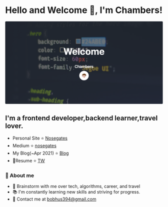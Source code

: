 # Hello and Welcome 👋, I'm Chambers!
![](/readme/cover.png)
## I'm a frontend developer,backend learner,travel lover.
- Personal Site :star: [Nosegates](https://nosegates.com/)
- Medium :star: [nosegates](https://medium.com/nosegates)
- My Blog(~Apr 2021) :star: [Blog](https://connectshark.github.io/)
- 📝Resume :star: [TW](https://cdn.jsdelivr.net/gh/connectshark/resume@latest/%E8%91%89%E6%81%A9%E9%A8%B0resume.pdf)


### 🧐 About me
- 💬 Brainstorm with me over tech, algorithms, career, and travel
- 📚 I'm constantly learning new skills and striving for progress.
- 💌 Contact me at bobhus394@gmail.com